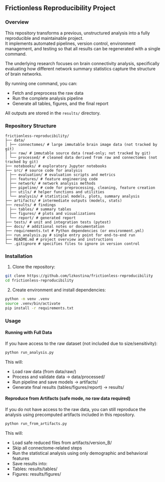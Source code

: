 ## Frictionless Reproducibility Project

### Overview
This repository transforms a previous, unstructured analysis into a fully reproducible and maintainable project.  
It implements automated pipelines, version control, environment management, and testing so that all results can be regenerated with a single command.  

The underlying research focuses on brain connectivity analysis, specifically evaluating how different network summary statistics capture the structure of brain networks.  

By running one command, you can:
- Fetch and preprocess the raw data  
- Run the complete analysis pipeline  
- Generate all tables, figures, and the final report  

All outputs are stored in the `results/` directory.

### Repository Structure
```
frictionless-reproducibility/
├── data/
│ ├── connectomes/ # large immutable brain image data (not tracked by git)
│ ├── raw/ # immutable source data (read-only; not tracked by git)
│ └── processed/ # cleaned data derived from raw and connectomes (not tracked by git)
├── notebooks/ # exploratory Jupyter notebooks
├── src/ # source code for analysis
│ ├── evaluation/ # evaluation scripts and metrics
│ ├── features/ # feature engineering code
│ ├── network/ # network analysis methods
│ ├── pipeline/ # code for preprocessing, cleaning, feature creation
│ ├── utils/ # helper functions and utilities
│ └── analysis/ # statistical models, plots, summary analysis
├── artifacts/ # intermediate outputs (models, stats)
├── results/ # findings
│ ├── tables/ # summary tables
│ ├── figures/ # plots and visualizations
│ └── report/ # generated report
├── tests/ # unit and integration tests (pytest)
├── docs/ # additional notes or documentation
├── requirements.txt # Python dependencies (or environment.yml)
├── run_analysis.py # single entry point for end-to-end run
├── README.md # project overview and instructions
└── .gitignore # specifies files to ignore in version control
```

### Installation
1. Clone the repository:
```bash
git clone https://github.com/lzkostina/frictionless-reproducibility
cd frictionless-reproducibility
```

2. Create environment and install dependencies:

```bash
python -m venv .venv
source .venv/bin/activate
pip install -r requirements.txt
```

### Usage
#### Running with Full Data
If you have access to the raw dataset (not included due to size/sensitivity):
```bash
python run_analysis.py
```

This will:
* Load raw data (from data/raw/)
* Process and validate data → data/processed/
* Run pipeline and save models → artifacts/
* Generate final results (tables/figures/report) → results/

#### Reproduce from Artifacts (safe mode, no raw data required)
If you do not have access to the raw data, you can still reproduce the analysis using precomputed artifacts included in this repository.
```bash
python run_from_artifacts.py
```

This will:
* Load safe reduced files from artifacts/version_B/
* Skip all connectome-related steps
* Run the statistical analysis using only demographic and behavioral features
* Save results into:
* Tables: results/tables/
* Figures: results/figures/